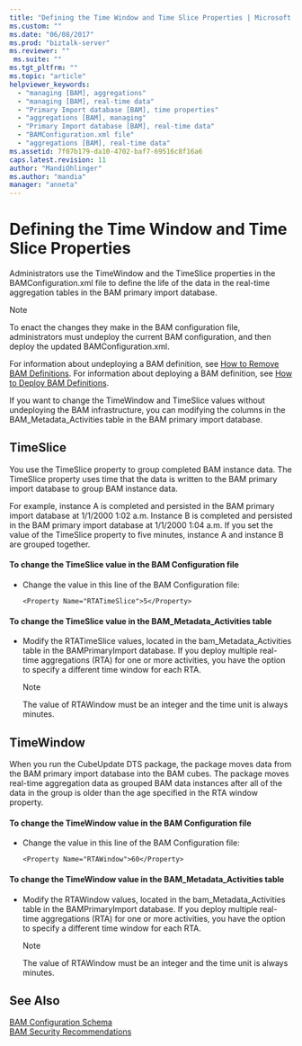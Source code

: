 ```yaml
---
title: "Defining the Time Window and Time Slice Properties | Microsoft Docs"
ms.custom: ""
ms.date: "06/08/2017"
ms.prod: "biztalk-server"
ms.reviewer: ""
 ms.suite: ""
ms.tgt_pltfrm: ""
ms.topic: "article"
helpviewer_keywords: 
  - "managing [BAM], aggregations"
  - "managing [BAM], real-time data"
  - "Primary Import database [BAM], time properties"
  - "aggregations [BAM], managing"
  - "Primary Import database [BAM], real-time data"
  - "BAMConfiguration.xml file"
  - "aggregations [BAM], real-time data"
ms.assetid: 7f07b179-da10-4702-baf7-69516c8f16a6
caps.latest.revision: 11
author: "MandiOhlinger"
ms.author: "mandia"
manager: "anneta"
---
```

# Defining the Time Window and Time Slice Properties
Administrators use the TimeWindow and the TimeSlice properties in the BAMConfiguration.xml file to define the life of the data in the real-time aggregation tables in the BAM primary import database.  
  
> [!NOTE]
>  To enact the changes they make in the BAM configuration file, administrators must undeploy the current BAM configuration, and then deploy the updated BAMConfiguration.xml.  
  
 For information about undeploying a BAM definition, see [How to Remove BAM Definitions](../core/how-to-remove-bam-definitions.md). For information about deploying a BAM definition, see [How to Deploy BAM Definitions](../core/how-to-deploy-bam-definitions.md).  
  
 If you want to change the TimeWindow and TimeSlice values without undeploying the BAM infrastructure, you can modifying the columns in the BAM_Metadata_Activities table in the BAM primary import database.  
  
## TimeSlice  
 You use the TimeSlice property to group completed BAM instance data. The TimeSlice property uses time that the data is written to the BAM primary import database to group BAM instance data.  
  
 For example, instance A is completed and persisted in the BAM primary import database at 1/1/2000 1:02 a.m. Instance B is completed and persisted in the BAM primary import database at 1/1/2000 1:04 a.m. If you set the value of the TimeSlice property to five minutes, instance A and instance B are grouped together.  
  
#### To change the TimeSlice value in the BAM Configuration file  
  
-   Change the value in this line of the BAM Configuration file:  
  
    ```  
    <Property Name="RTATimeSlice">5</Property>  
    ```  
  
#### To change the TimeSlice value in the BAM_Metadata_Activities table  
  
-   Modify the RTATimeSlice values, located in the bam_Metadata_Activities table in the BAMPrimaryImport database. If you deploy multiple real-time aggregations (RTA) for one or more activities, you have the option to specify a different time window for each RTA.  
  
    > [!NOTE]
    >  The value of RTAWindow must be an integer and the time unit is always minutes.  
  
## TimeWindow  
 When you run the CubeUpdate DTS package, the package moves data from the BAM primary import database into the BAM cubes. The package moves real-time aggregation data as grouped BAM data instances after all of the data in the group is older than the age specified in the RTA window property.  
  
#### To change the TimeWindow value in the BAM Configuration file  
  
-   Change the value in this line of the BAM Configuration file:  
  
    ```  
    <Property Name="RTAWindow">60</Property>  
    ```  
  
#### To change the TimeWindow value in the BAM_Metadata_Activities table  
  
-   Modify the RTAWindow values, located in the bam_Metadata_Activities table in the BAMPrimaryImport database. If you deploy multiple real-time aggregations (RTA) for one or more activities, you have the option to specify a different time window for each RTA.  
  
    > [!NOTE]
    >  The value of RTAWindow must be an integer and the time unit is always minutes.  
  
## See Also  
 [BAM Configuration Schema](../core/bam-configuration-schema.md)   
 [BAM Security Recommendations](../core/bam-security-recommendations.md)